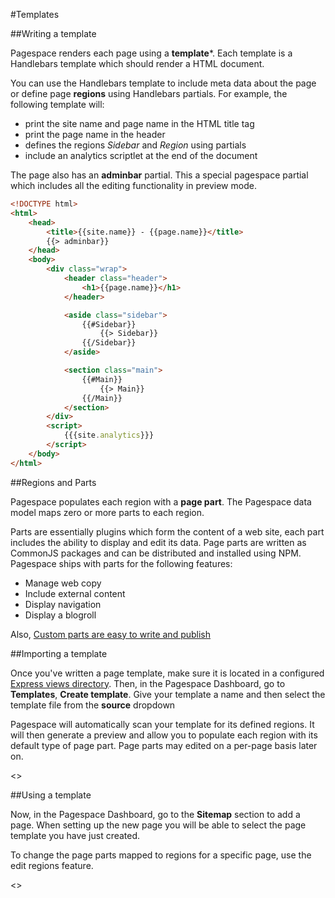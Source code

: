 #Templates

##Writing a template

Pagespace renders each page using a **template***. Each template is a Handlebars template which should render a HTML document.

You can use the Handlebars template to include meta data about the page or define page **regions** using Handlebars partials. For 
example, the following template will:
* print the site name and page name in the HTML title tag
* print the page name in the header 
* defines the regions *Sidebar* and *Region* using partials 
* include an analytics scriptlet at the end of the document

The page also has an **adminbar** partial. This a special pagespace partial which includes all the editing functionality in preview mode.

```html
<!DOCTYPE html>
<html>
    <head>
        <title>{{site.name}} - {{page.name}}</title>
        {{> adminbar}}
    </head>
    <body>
        <div class="wrap">
            <header class="header">
                <h1>{{page.name}}</h1>
            </header>

            <aside class="sidebar">
                {{#Sidebar}}
                    {{> Sidebar}}
                {{/Sidebar}}
            </aside>

            <section class="main">
                {{#Main}}
                    {{> Main}}
                {{/Main}}
            </section>
        </div>
        <script>
            {{{site.analytics}}}
        </script>
    </body>
</html>
```

##Regions and Parts

Pagespace populates each region with a **page part**. The Pagespace data model maps zero or more parts to each 
region.

Parts are essentially plugins which form the content of a web site, each part includes the ability to display and 
edit its data. Page parts are written as CommonJS packages and can be distributed and installed using NPM. Pagespace 
ships with parts for the following features:

* Manage web copy
* Include external content
* Display navigation
* Display a blogroll

Also, [Custom parts are easy to write and publish]()

##Importing a template

Once you've written a page template, make sure it is located in a configured [Express views directory](). Then, in the
Pagespace Dashboard, go to **Templates**, **Create template**. Give your template a name and then select the template
file from the **source** dropdown

Pagespace will automatically scan your template for its defined regions. It will then generate a preview and allow you
to populate each region with its default type of page part. Page parts may edited on a per-page basis later on.

<<IMG>>

##Using a template

Now, in the Pagespace Dashboard, go to the **Sitemap** section to add a page. When setting up the new page you will
be able to select the page template you have just created.

To change the page parts mapped to regions for a specific page, use the edit regions feature.

<<IMG>>
